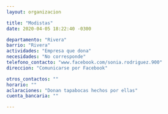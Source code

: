 ```yaml
---
layout: organizacion

title: "Modistas"
date: 2020-04-05 18:22:40 -0300

departamento: "Rivera"
barrio: "Rivera"
actividades: "Empresa que dona"
necesidades: "No corresponde"
telefono_contacto: "www.facebook.com/sonia.rodriguez.900"
direccion: "Comunicarse por Facebook"

otros_contactos: ""
horario: ""
aclaraciones: "Donan tapabocas hechos por ellas"
cuenta_bancaria: ""

---
```

